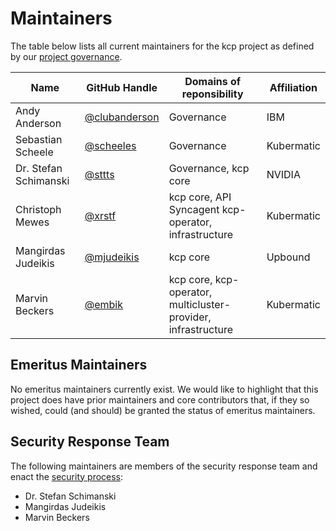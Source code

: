 # Maintainers

The table below lists all current maintainers for the kcp project as defined by our [project governance](./GOVERNANCE.md).

| Name                  | GitHub Handle                                    | Domains of reponsibility                                       | Affiliation                 |
| --------------------- | ------------------------------------------------ | -------------------------------------------------------------- | --------------------------- |
| Andy Anderson         | [@clubanderson](https://github.com/clubanderson) | Governance                                                     | IBM                         |
| Sebastian Scheele     | [@scheeles](https://github.com/scheeles)         | Governance                                                     | Kubermatic                  |
| Dr. Stefan Schimanski | [@sttts](https://github.com/sttts)               | Governance, kcp core                                           | NVIDIA                      |
| Christoph Mewes       | [@xrstf](https://github.com/xrstf)               | kcp core, API Syncagent kcp-operator, infrastructure           | Kubermatic                  |
| Mangirdas Judeikis    | [@mjudeikis](https://github.com/mjudeikis)       | kcp core                                                       | Upbound                     |
| Marvin Beckers        | [@embik](https://github.com/embik)               | kcp core, kcp-operator, multicluster-provider, infrastructure  | Kubermatic                  |

## Emeritus Maintainers

No emeritus maintainers currently exist. We would like to highlight that this project does have prior maintainers and core contributors
that, if they so wished, could (and should) be granted the status of emeritus maintainers.

## Security Response Team

The following maintainers are members of the security response team and enact the [security process](./SECURITY.md):

- Dr. Stefan Schimanski
- Mangirdas Judeikis
- Marvin Beckers
